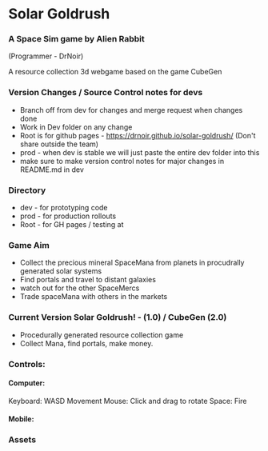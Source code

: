 # Solar Goldrush
### A Space Sim game by Alien Rabbit
(Programmer - DrNoir)

A resource collection 3d webgame based on the game CubeGen

### Version Changes / Source Control notes for devs
* Branch off from dev for changes and merge request when changes done
* Work in Dev folder on any change
* Root is for github pages - https://drnoir.github.io/solar-goldrush/ (Don't share outside the team)
* prod - when dev is stable we will just paste the entire dev folder into this
* make sure to make version control notes for major changes in README.md in dev


### Directory
* dev - for prototyping code
* prod - for production rollouts
* Root - for GH pages / testing at

### Game Aim
* Collect the precious mineral SpaceMana from planets in procudrally generated solar systems
* Find portals and travel to distant galaxies
* watch out for the other SpaceMercs
* Trade spaceMana with others in the markets

### Current Version Solar Goldrush! - (1.0) / CubeGen (2.0)
* Procedurally generated resource collection game
* Collect Mana, find portals, make money.

### Controls:

#### Computer:
Keyboard: WASD
Movement Mouse: Click and drag to rotate
Space: Fire

#### Mobile:

### Assets
